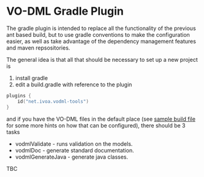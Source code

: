VO-DML Gradle Plugin
=====================

The gradle plugin is intended to replace all the functionality of the 
previous ant based build, but to use gradle conventions to make the configuration
easier, as well as take advantage of the dependency management features and maven repsositories.

The general idea is that all that should be necessary to set up a new project is

1. install gradle
2. edit a build.gradle with reference to the plugin

```kotlin
plugins {
    id("net.ivoa.vodml-tools")
}
```

and if you have the VO-DML files in the default place (see [sample build file](./sample/build.gradle.kts) for some more hints on how that can be configured), 
there should be 3 tasks

* vodmlValidate - runs validation on the models.
* vodmlDoc - generate standard documentation.
* vodmlGenerateJava - generate java classes.

TBC
